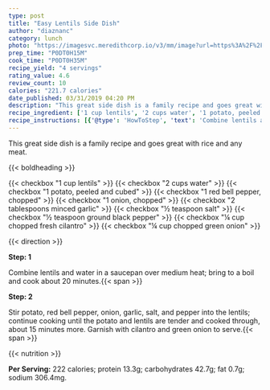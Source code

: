 ```yaml
---
type: post
title: "Easy Lentils Side Dish"
author: "diaznanc"
category: lunch
photo: "https://imagesvc.meredithcorp.io/v3/mm/image?url=https%3A%2F%2Fimages.media-allrecipes.com%2Fuserphotos%2F2298436.jpg"
prep_time: "P0DT0H15M"
cook_time: "P0DT0H35M"
recipe_yield: "4 servings"
rating_value: 4.6
review_count: 10
calories: "221.7 calories"
date_published: 03/31/2019 04:20 PM
description: "This great side dish is a family recipe and goes great with rice and any meat."
recipe_ingredient: ['1 cup lentils', '2 cups water', '1 potato, peeled and cubed', '1 red bell pepper, chopped', '1 onion, chopped', '2 tablespoons minced garlic', '½ teaspoon salt', '½ teaspoon ground black pepper', '¼ cup chopped fresh cilantro', '¼ cup chopped green onion']
recipe_instructions: [{'@type': 'HowToStep', 'text': 'Combine lentils and water in a saucepan over medium heat; bring to a boil and cook about 20 minutes.\n'}, {'@type': 'HowToStep', 'text': 'Stir potato, red bell pepper, onion, garlic, salt, and pepper into the lentils; continue cooking until the potato and lentils are tender and cooked through, about 15 minutes more. Garnish with cilantro and green onion to serve.\n'}]
---
```


This great side dish is a family recipe and goes great with rice and any meat. 

{{< boldheading >}}

{{< checkbox "1 cup lentils" >}}
{{< checkbox "2 cups water" >}}
{{< checkbox "1  potato, peeled and cubed" >}}
{{< checkbox "1  red bell pepper, chopped" >}}
{{< checkbox "1  onion, chopped" >}}
{{< checkbox "2 tablespoons minced garlic" >}}
{{< checkbox "½ teaspoon salt" >}}
{{< checkbox "½ teaspoon ground black pepper" >}}
{{< checkbox "¼ cup chopped fresh cilantro" >}}
{{< checkbox "¼ cup chopped green onion" >}}


{{< direction >}}

**Step: 1**

Combine lentils and water in a saucepan over medium heat; bring to a boil and cook about 20 minutes.{{< span >}}

**Step: 2**

Stir potato, red bell pepper, onion, garlic, salt, and pepper into the lentils; continue cooking until the potato and lentils are tender and cooked through, about 15 minutes more. Garnish with cilantro and green onion to serve.{{< span >}}

{{< nutrition >}}

**Per Serving:** 222 calories; protein 13.3g; carbohydrates 42.7g; fat 0.7g; sodium 306.4mg.
